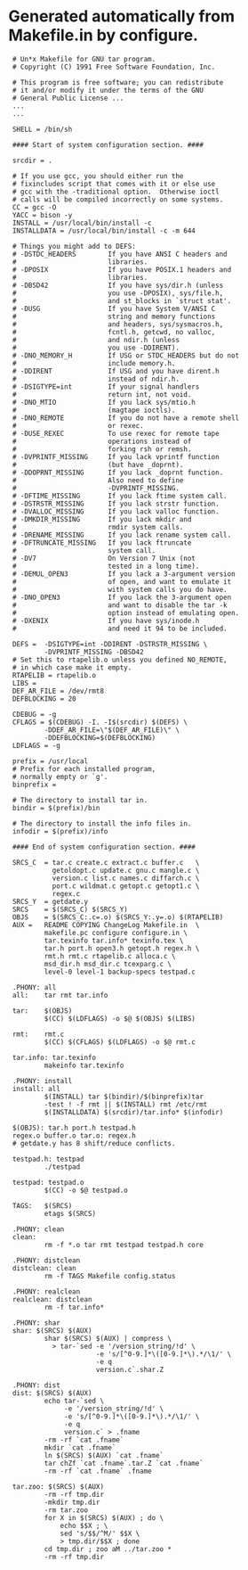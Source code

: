 # Generated automatically from Makefile.in by configure.
     # Un*x Makefile for GNU tar program.
     # Copyright (C) 1991 Free Software Foundation, Inc.
     
     # This program is free software; you can redistribute
     # it and/or modify it under the terms of the GNU
     # General Public License ...
     ...
     ...
     
     SHELL = /bin/sh
     
     #### Start of system configuration section. ####
     
     srcdir = .
     
     # If you use gcc, you should either run the
     # fixincludes script that comes with it or else use
     # gcc with the -traditional option.  Otherwise ioctl
     # calls will be compiled incorrectly on some systems.
     CC = gcc -O
     YACC = bison -y
     INSTALL = /usr/local/bin/install -c
     INSTALLDATA = /usr/local/bin/install -c -m 644
     
     # Things you might add to DEFS:
     # -DSTDC_HEADERS        If you have ANSI C headers and
     #                       libraries.
     # -DPOSIX               If you have POSIX.1 headers and
     #                       libraries.
     # -DBSD42               If you have sys/dir.h (unless
     #                       you use -DPOSIX), sys/file.h,
     #                       and st_blocks in `struct stat'.
     # -DUSG                 If you have System V/ANSI C
     #                       string and memory functions
     #                       and headers, sys/sysmacros.h,
     #                       fcntl.h, getcwd, no valloc,
     #                       and ndir.h (unless
     #                       you use -DDIRENT).
     # -DNO_MEMORY_H         If USG or STDC_HEADERS but do not
     #                       include memory.h.
     # -DDIRENT              If USG and you have dirent.h
     #                       instead of ndir.h.
     # -DSIGTYPE=int         If your signal handlers
     #                       return int, not void.
     # -DNO_MTIO             If you lack sys/mtio.h
     #                       (magtape ioctls).
     # -DNO_REMOTE           If you do not have a remote shell
     #                       or rexec.
     # -DUSE_REXEC           To use rexec for remote tape
     #                       operations instead of
     #                       forking rsh or remsh.
     # -DVPRINTF_MISSING     If you lack vprintf function
     #                       (but have _doprnt).
     # -DDOPRNT_MISSING      If you lack _doprnt function.
     #                       Also need to define
     #                       -DVPRINTF_MISSING.
     # -DFTIME_MISSING       If you lack ftime system call.
     # -DSTRSTR_MISSING      If you lack strstr function.
     # -DVALLOC_MISSING      If you lack valloc function.
     # -DMKDIR_MISSING       If you lack mkdir and
     #                       rmdir system calls.
     # -DRENAME_MISSING      If you lack rename system call.
     # -DFTRUNCATE_MISSING   If you lack ftruncate
     #                       system call.
     # -DV7                  On Version 7 Unix (not
     #                       tested in a long time).
     # -DEMUL_OPEN3          If you lack a 3-argument version
     #                       of open, and want to emulate it
     #                       with system calls you do have.
     # -DNO_OPEN3            If you lack the 3-argument open
     #                       and want to disable the tar -k
     #                       option instead of emulating open.
     # -DXENIX               If you have sys/inode.h
     #                       and need it 94 to be included.
     
     DEFS =  -DSIGTYPE=int -DDIRENT -DSTRSTR_MISSING \
             -DVPRINTF_MISSING -DBSD42
     # Set this to rtapelib.o unless you defined NO_REMOTE,
     # in which case make it empty.
     RTAPELIB = rtapelib.o
     LIBS =
     DEF_AR_FILE = /dev/rmt8
     DEFBLOCKING = 20
     
     CDEBUG = -g
     CFLAGS = $(CDEBUG) -I. -I$(srcdir) $(DEFS) \
             -DDEF_AR_FILE=\"$(DEF_AR_FILE)\" \
             -DDEFBLOCKING=$(DEFBLOCKING)
     LDFLAGS = -g
     
     prefix = /usr/local
     # Prefix for each installed program,
     # normally empty or `g'.
     binprefix =
     
     # The directory to install tar in.
     bindir = $(prefix)/bin
     
     # The directory to install the info files in.
     infodir = $(prefix)/info
     
     #### End of system configuration section. ####
     
     SRCS_C  = tar.c create.c extract.c buffer.c   \
               getoldopt.c update.c gnu.c mangle.c \
               version.c list.c names.c diffarch.c \
               port.c wildmat.c getopt.c getopt1.c \
               regex.c
     SRCS_Y  = getdate.y
     SRCS    = $(SRCS_C) $(SRCS_Y)
     OBJS    = $(SRCS_C:.c=.o) $(SRCS_Y:.y=.o) $(RTAPELIB)
     AUX =   README COPYING ChangeLog Makefile.in  \
             makefile.pc configure configure.in \
             tar.texinfo tar.info* texinfo.tex \
             tar.h port.h open3.h getopt.h regex.h \
             rmt.h rmt.c rtapelib.c alloca.c \
             msd_dir.h msd_dir.c tcexparg.c \
             level-0 level-1 backup-specs testpad.c
     
     .PHONY: all
     all:    tar rmt tar.info
     
     tar:    $(OBJS)
             $(CC) $(LDFLAGS) -o $@ $(OBJS) $(LIBS)
     
     rmt:    rmt.c
             $(CC) $(CFLAGS) $(LDFLAGS) -o $@ rmt.c
     
     tar.info: tar.texinfo
             makeinfo tar.texinfo
     
     .PHONY: install
     install: all
             $(INSTALL) tar $(bindir)/$(binprefix)tar
             -test ! -f rmt || $(INSTALL) rmt /etc/rmt
             $(INSTALLDATA) $(srcdir)/tar.info* $(infodir)
     
     $(OBJS): tar.h port.h testpad.h
     regex.o buffer.o tar.o: regex.h
     # getdate.y has 8 shift/reduce conflicts.
     
     testpad.h: testpad
             ./testpad
     
     testpad: testpad.o
             $(CC) -o $@ testpad.o
     
     TAGS:   $(SRCS)
             etags $(SRCS)
     
     .PHONY: clean
     clean:
             rm -f *.o tar rmt testpad testpad.h core
     
     .PHONY: distclean
     distclean: clean
             rm -f TAGS Makefile config.status
     
     .PHONY: realclean
     realclean: distclean
             rm -f tar.info*
     
     .PHONY: shar
     shar: $(SRCS) $(AUX)
             shar $(SRCS) $(AUX) | compress \
               > tar-`sed -e '/version_string/!d' \
                          -e 's/[^0-9.]*\([0-9.]*\).*/\1/' \
                          -e q
                          version.c`.shar.Z
     
     .PHONY: dist
     dist: $(SRCS) $(AUX)
             echo tar-`sed \
                  -e '/version_string/!d' \
                  -e 's/[^0-9.]*\([0-9.]*\).*/\1/' \
                  -e q
                  version.c` > .fname
             -rm -rf `cat .fname`
             mkdir `cat .fname`
             ln $(SRCS) $(AUX) `cat .fname`
             tar chZf `cat .fname`.tar.Z `cat .fname`
             -rm -rf `cat .fname` .fname
     
     tar.zoo: $(SRCS) $(AUX)
             -rm -rf tmp.dir
             -mkdir tmp.dir
             -rm tar.zoo
             for X in $(SRCS) $(AUX) ; do \
                 echo $$X ; \
                 sed 's/$$/^M/' $$X \
                 > tmp.dir/$$X ; done
             cd tmp.dir ; zoo aM ../tar.zoo *
             -rm -rf tmp.dir
